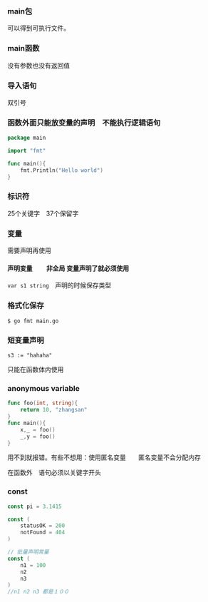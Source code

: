 ### main包
可以得到可执行文件。
### main函数
没有参数也没有返回值

### 导入语句
双引号

### 函数外面只能放变量的声明　不能执行逻辑语句

```go
package main

import "fmt"

func main(){
	fmt.Println("Hello world")
}
```

### 标识符

25个关键字　37个保留字

### 变量

需要声明再使用

#### 声明变量 　　非全局			变量声明了就必须使用

`var s1 string`　声明的时候保存类型

### 格式化保存

`$ go fmt main.go`

### 短变量声明

`s3 := "hahaha"`

只能在函数体内使用

### anonymous variable

```go
func foo(int, string){
    return 10, "zhangsan"
}
func main(){
    x,_ = foo()
    _,y = foo()
}
```

用不到就报错。有些不想用：使用匿名变量　　匿名变量不会分配内存　

在函数外　语句必须以关键字开头

### const

```go
const pi = 3.1415

const (
	statusOK = 200
    notFound = 404
)

// 批量声明常量
const (
	n1 = 100
    n2
    n3
)
//n1 n2 n3 都是１００
```











